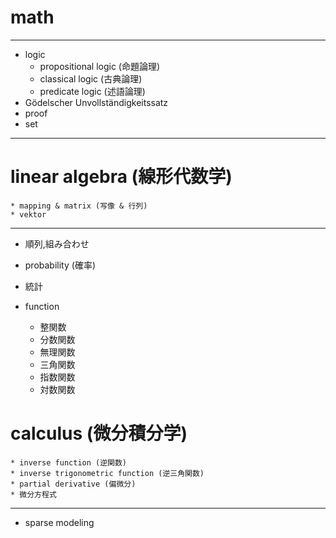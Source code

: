 # math
***
* logic
    * propositional logic (命題論理)
    * classical logic (古典論理)
    * predicate logic (述語論理)
* Gödelscher Unvollständigkeitssatz
* proof
* set
***
# linear algebra (線形代数学)
    * mapping & matrix (写像 & 行列)
    * vektor

***
* 順列,組み合わせ
* probability (確率)
* 統計  

* function
    * 整関数
    * 分数関数
    * 無理関数
    * 三角関数
    * 指数関数
    * 対数関数


# calculus (微分積分学)
    * inverse function (逆関数)
    * inverse trigonometric function (逆三角関数)
    * partial derivative (偏微分)
    * 微分方程式

***

* sparse modeling
